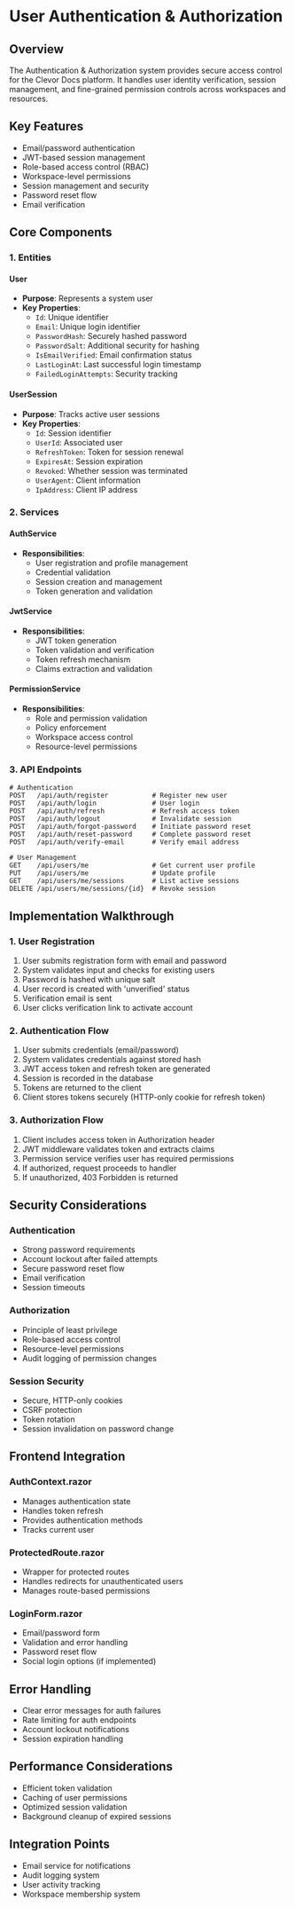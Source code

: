 # User Authentication & Authorization

## Overview
The Authentication & Authorization system provides secure access control for the Clevor Docs platform. It handles user identity verification, session management, and fine-grained permission controls across workspaces and resources.

## Key Features
- Email/password authentication
- JWT-based session management
- Role-based access control (RBAC)
- Workspace-level permissions
- Session management and security
- Password reset flow
- Email verification

## Core Components

### 1. Entities

#### User
- **Purpose**: Represents a system user
- **Key Properties**:
  - `Id`: Unique identifier
  - `Email`: Unique login identifier
  - `PasswordHash`: Securely hashed password
  - `PasswordSalt`: Additional security for hashing
  - `IsEmailVerified`: Email confirmation status
  - `LastLoginAt`: Last successful login timestamp
  - `FailedLoginAttempts`: Security tracking

#### UserSession
- **Purpose**: Tracks active user sessions
- **Key Properties**:
  - `Id`: Session identifier
  - `UserId`: Associated user
  - `RefreshToken`: Token for session renewal
  - `ExpiresAt`: Session expiration
  - `Revoked`: Whether session was terminated
  - `UserAgent`: Client information
  - `IpAddress`: Client IP address

### 2. Services

#### AuthService
- **Responsibilities**:
  - User registration and profile management
  - Credential validation
  - Session creation and management
  - Token generation and validation

#### JwtService
- **Responsibilities**:
  - JWT token generation
  - Token validation and verification
  - Token refresh mechanism
  - Claims extraction and validation

#### PermissionService
- **Responsibilities**:
  - Role and permission validation
  - Policy enforcement
  - Workspace access control
  - Resource-level permissions

### 3. API Endpoints

```http
# Authentication
POST   /api/auth/register           # Register new user
POST   /api/auth/login              # User login
POST   /api/auth/refresh            # Refresh access token
POST   /api/auth/logout             # Invalidate session
POST   /api/auth/forgot-password    # Initiate password reset
POST   /api/auth/reset-password     # Complete password reset
POST   /api/auth/verify-email       # Verify email address

# User Management
GET    /api/users/me                # Get current user profile
PUT    /api/users/me                # Update profile
GET    /api/users/me/sessions       # List active sessions
DELETE /api/users/me/sessions/{id}  # Revoke session
```

## Implementation Walkthrough

### 1. User Registration
1. User submits registration form with email and password
2. System validates input and checks for existing users
3. Password is hashed with unique salt
4. User record is created with 'unverified' status
5. Verification email is sent
6. User clicks verification link to activate account

### 2. Authentication Flow
1. User submits credentials (email/password)
2. System validates credentials against stored hash
3. JWT access token and refresh token are generated
4. Session is recorded in the database
5. Tokens are returned to the client
6. Client stores tokens securely (HTTP-only cookie for refresh token)

### 3. Authorization Flow
1. Client includes access token in Authorization header
2. JWT middleware validates token and extracts claims
3. Permission service verifies user has required permissions
4. If authorized, request proceeds to handler
5. If unauthorized, 403 Forbidden is returned

## Security Considerations

### Authentication
- Strong password requirements
- Account lockout after failed attempts
- Secure password reset flow
- Email verification
- Session timeouts

### Authorization
- Principle of least privilege
- Role-based access control
- Resource-level permissions
- Audit logging of permission changes

### Session Security
- Secure, HTTP-only cookies
- CSRF protection
- Token rotation
- Session invalidation on password change

## Frontend Integration

### AuthContext.razor
- Manages authentication state
- Handles token refresh
- Provides authentication methods
- Tracks current user

### ProtectedRoute.razor
- Wrapper for protected routes
- Handles redirects for unauthenticated users
- Manages route-based permissions

### LoginForm.razor
- Email/password form
- Validation and error handling
- Password reset flow
- Social login options (if implemented)

## Error Handling
- Clear error messages for auth failures
- Rate limiting for auth endpoints
- Account lockout notifications
- Session expiration handling

## Performance Considerations
- Efficient token validation
- Caching of user permissions
- Optimized session validation
- Background cleanup of expired sessions

## Integration Points
- Email service for notifications
- Audit logging system
- User activity tracking
- Workspace membership system
